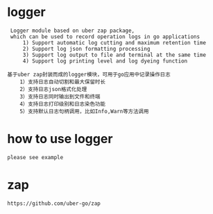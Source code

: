 # logger

     Logger module based on uber zap package,
     which can be used to record operation logs in go applications
         1) Support automatic log cutting and maximum retention time
         2) Support log json formatting processing
         3) Support log output to file and terminal at the same time
         4) Support log printing level and log dyeing function
         
    基于uber zap封装而成的logger模块，可用于go应用中记录操作日志
        1）支持日志自动切割和最大保留时长
        2）支持日志json格式化处理
        3）支持日志同时输出到文件和终端
        4）支持日志打印级别和日志染色功能
        5）支持默认日志句柄调用，比如Info,Warn等方法调用

# how to use logger

    please see example
    
# zap
    
    https://github.com/uber-go/zap
